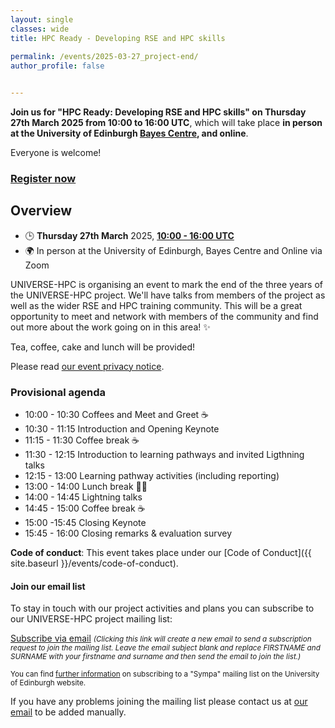 ```yaml
---
layout: single
classes: wide
title: HPC Ready - Developing RSE and HPC skills
 
permalink: /events/2025-03-27_project-end/
author_profile: false


---
```


**Join us for "HPC Ready: Developing RSE and HPC skills" on Thursday 27th March 2025 from 10:00 to 16:00 UTC**, which will take place **in person at the University of Edinburgh [Bayes Centre](https://bayes-centre.ed.ac.uk/), and online**.

Everyone is welcome!

### [Register now](https://forms.office.com/Pages/ResponsePage.aspx?id=B3WJK4zudUWDC0-CZ8PTB5xW6C9sTFJAj9JEr0thFURUOTlJQ1RDUDlZUkxNTDJBMVdBSzRDOUlDQi4u)

## Overview

- 🕒 **Thursday 27th March** 2025, **[10:00 - 16:00 UTC](https://www.timeanddate.com/worldclock/fixedtime.html?msg=HPC+Ready%3A+Developing+RSE+and+HPC+skills&iso=20250327T10&p1=1440&ah=6)**
- 🌍 In person at the University of Edinburgh, Bayes Centre and Online via Zoom

UNIVERSE-HPC is organising an event to mark the end of the three years of the UNIVERSE-HPC project. We'll have talks from members of the project as well as the wider RSE and HPC training community. This will be a great opportunity to meet and network with members of the community and find out more about the work going on in this area! :sparkles:

Tea, coffee, cake and lunch will be provided!

Please read [our event privacy notice](https://www.imperial.ac.uk/media/imperial-college/administration-and-support-services/secretariat/public/ICL---Events-privacy-notice---10-October-2018.pdf).

### Provisional agenda

- 10:00 - 10:30 Coffees and Meet and Greet ☕
- 10:30 - 11:15 Introduction and Opening Keynote
- 11:15 - 11:30 Coffee break ☕
- 11:30 - 12:15 Introduction to learning pathways and invited Ligthning talks
- 12:15 - 13:00 Learning pathway activities (including reporting)
- 13:00 - 14:00 Lunch break 🍱🥪
- 14:00 - 14:45 Lightning talks
- 14:45 - 15:00 Coffee break ☕
- 15:00 -15:45 Closing Keynote
- 15:45 - 16:00 Closing remarks & evaluation survey

**Code of conduct**: This event takes place under our [Code of Conduct]({{ site.baseurl }}/events/code-of-conduct).

#### Join our email list

To stay in touch with our project activities and plans you can subscribe to our
UNIVERSE-HPC project mailing list:

<a
href="mailto:sympa@mlist.is.ed.ac.uk?body=SUBSCRIBE%20universe-hpc%20FIRSTNAME%20SURNAME%20%0A%0AQUIT%0A%0A">Subscribe
via email</a> <small>_(Clicking this link will create a new email to send a
subscription request to join the mailing list. Leave the email subject blank
and replace FIRSTNAME and SURNAME with your firstname and surname and then send
the email to join the list.)_</small>

<small>You can find [further
information](https://www.ed.ac.uk/information-services/computing/comms-and-collab/email/lists/sympa/subscribe)
on subscribing to a "Sympa" mailing list on the University of Edinburgh
website.</small>

If you have any problems joining the mailing list please contact us at
[our email](mailto:s.sukhiani@epcc.ed.ac.uk) to be added manually.
